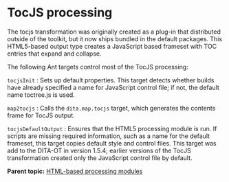 # TocJS processing

The tocjs transformation was originally created as a plug-in that distributed outside of the toolkit, but it now ships bundled in the default packages. This HTML5-based output type creates a JavaScript based frameset with TOC entries that expand and collapse.

The following Ant targets control most of the TocJS processing:

 `tocjsInit`
 :   Sets up default properties. This target detects whether builds have already specified a name for JavaScript control file; if not, the default name toctree.js is used.

  `map2tocjs`
 :   Calls the `dita.map.tocjs` target, which generates the contents frame for TocJS output.

  `tocjsDefaultOutput`
 :   Ensures that the HTML5 processing module is run. If scripts are missing required information, such as a name for the default frameset, this target copies default style and control files. This target was add to the DITA-OT in version 1.5.4; earlier versions of the TocJS transformation created only the JavaScript control file by default.

 **Parent topic:** [HTML-based processing modules](../dev_ref/XhtmlWithNavigation.md)

